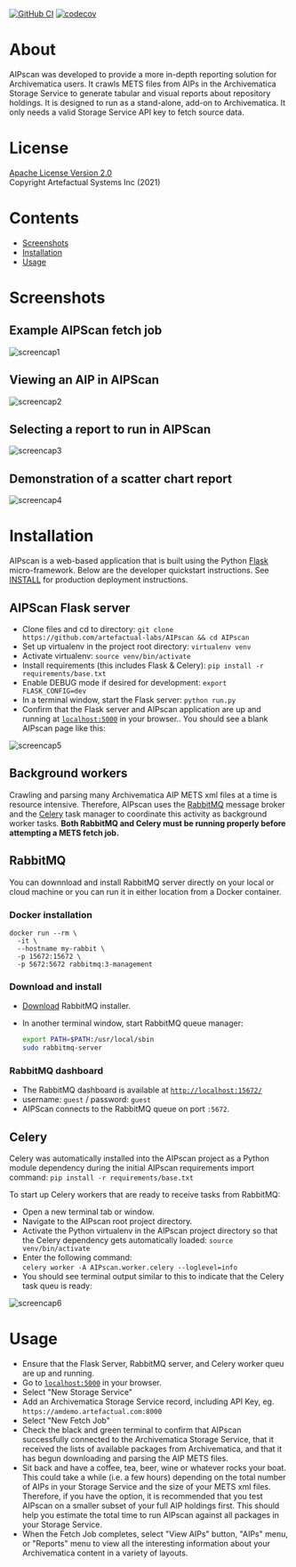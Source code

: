 [![GitHub CI](https://github.com/artefactual-labs/AIPscan/actions/workflows/test.yml/badge.svg)](https://github.com/artefactual-labs/AIPscan/actions/workflows/test.yml)
[![codecov](https://codecov.io/gh/artefactual-labs/AIPscan/branch/main/graph/badge.svg?token=2RRFAM8P89)](https://codecov.io/gh/artefactual-labs/AIPscan)


# About

AIPscan was developed to provide a more in-depth reporting solution for Archivematica users. It crawls METS files from AIPs in the Archivematica Storage Service to generate tabular and visual reports about repository holdings. It is designed to run as a stand-alone, add-on to Archivematica. It only needs a valid Storage Service API key to fetch source data.  

# License

[Apache License Version 2.0](LICENSE)  
Copyright Artefactual Systems Inc (2021)

# Contents
* [Screenshots](#screenshots)
* [Installation](#installation)
* [Usage](#usage)

# Screenshots

## Example AIPScan fetch job

![screencap1](screencaps/aipscan_fetch_job.png)

## Viewing an AIP in AIPScan

![screencap2](screencaps/aipscan_view_aip.png)

## Selecting a report to run in AIPScan

![screencap3](screencaps/aipscan_select_report.png)

## Demonstration of a scatter chart report

![screencap4](screencaps/aipscan_scatterplot_report.png)

# Installation

AIPscan is a web-based application that is built using the Python [Flask](https://pypi.org/project/Flask/) micro-framework. Below are the developer quickstart instructions. See [INSTALL](INSTALL.md) for production deployment instructions.

## AIPScan Flask server

* Clone files and cd to directory:  `git clone https://github.com/artefactual-labs/AIPscan && cd AIPscan`
* Set up virtualenv in the project root directory: `virtualenv venv`
* Activate virtualenv: `source venv/bin/activate`
* Install requirements (this includes Flask & Celery): `pip install -r requirements/base.txt`
* Enable DEBUG mode if desired for development: `export FLASK_CONFIG=dev`
* In a terminal window, start the Flask server: `python run.py`
* Confirm that the Flask server and AIPscan application are up and running at [`localhost:5000`][usage-1] in your browser.. You should see a blank AIPscan page like this:

![screencap5](screencaps/aipscan_hello_world.png)


## Background workers
Crawling and parsing many Archivematica AIP METS xml files at a time is resource intensive. Therefore, AIPscan uses the [RabbitMQ][rabbit-MQ1] message broker and the [Celery][celery-1] task manager to coordinate this activity as background worker tasks. **Both RabbitMQ and Celery must be running properly before attempting a METS fetch job.**


## RabbitMQ
You can downnload and install RabbitMQ server directly on your local or cloud machine or you can run it in either location from a Docker container.


### Docker installation


  ```
  docker run --rm \
    -it \
    --hostname my-rabbit \
    -p 15672:15672 \
    -p 5672:5672 rabbitmq:3-management
  ```

### Download and install

* [Download][rabbit-MQ3] RabbitMQ installer. 
* In another terminal window, start RabbitMQ queue manager:

  ```bash
  export PATH=$PATH:/usr/local/sbin
  sudo rabbitmq-server
  ```

### RabbitMQ dashboard
* The RabbitMQ dashboard is available at [`http://localhost:15672/`][rabbit-MQ2]
* username: `guest` / password: `guest`
* AIPScan connects to the RabbitMQ queue on port `:5672`.


## Celery
Celery was automatically installed into the AIPscan project as a Python module dependency during the initial AIPscan requirements import command:  `pip install -r requirements/base.txt`

To start up Celery workers that are ready to receive tasks from RabbitMQ:
* Open a new terminal tab or window.
* Navigate to the AIPscan root project directory.
* Activate the Python virtualenv in the AIPscan project directory so that the Celery dependency gets automatically loaded: 
  `source venv/bin/activate`
* Enter the following command:  
  `celery worker -A AIPscan.worker.celery --loglevel=info`
* You should see terminal output similar to this to indicate that the Celery task queu is ready:

![screencap6](screencaps/aipscan_celery_hello_world.png)

# Usage

* Ensure that the Flask Server, RabbitMQ server, and Celery worker queu are up and running.  
* Go to [`localhost:5000`][usage-1] in your browser.
* Select "New Storage Service"
* Add an Archivematica Storage Service record, including API Key, eg.
`https://amdemo.artefactual.com:8000`
* Select "New Fetch Job"
* Check the black and green terminal to confirm that AIPscan successfully connected to the Archivematica Storage Service, that it received the lists of available packages from Archivematica, and that it has begun downloading and parsing the AIP METS files.
* Sit back and have a coffee, tea, beer, wine or whatever rocks your boat. This could take a while (i.e. a few hours) depending on the total number of AIPs in your Storage Service and the size of your METS xml files. Therefore, if you have the option, it is recommended that you test AIPscan on a smaller subset of your full AIP holdings first. This should help you estimate the total time to run AIPscan against all packages in your Storage Service.
* When the Fetch Job completes, select "View AIPs" button, "AIPs" menu, or "Reports" menu to view all the interesting information about your Archivematica content in a variety of layouts.

[am-1]: https://archivematica.org
[rabbit-MQ1]: https://www.rabbitmq.com/
[celery-1]: https://docs.celeryproject.org/en/stable/getting-started/introduction.html
[rabbit-MQ2]: http://localhost:15672/
[rabbit-MQ3]: https://www.rabbitmq.com/download.html
[usage-1]: http://localhost:5000
